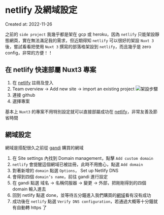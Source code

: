 # netlify 及網域設定
Created at: 2022-11-26

之前的 `side project` 我幾乎都是架在 gcp 或 heroku，因為 `netlify` 只能架設靜態網頁，實在無法滿足我的需求，但近期得知 `netlify` 可以很好的架設 `Nuxt 3` 後，嘗試看看把使用 `Nuxt 3` 撰寫的部落格架設到 `netlify`，而且幾乎是 zero config，非常的方便！！

## 在 netlify 快速部屬 Nuxt3 專案

1. 在 [netlify](https://www.netlify.com/) 註冊及登入
2. Team overview -> Add new site -> import an existing project
   <img src="/images/web services/1.png" alt="架設步驟" />
3. 連接 github
4. 選擇專案

基本上 `Nuxt3` 的專案不用特別設定就可以直接部屬成功在 [netlify](https://www.netlify.com/)，非常友善及節省時間

## 網域設定

網域是搭配很久之前從 [gandi](https://www.gandi.net/zh-Hant) 購買的網域

1. 在 Site settings 內找到 Domain management，點擊 `Add custom domain`
2. `netlify` 會提醒這個網域已被註冊，此時不用擔心，點選 `Add domain`
3. 對著新增的 `domain` 點選 `Options`， Set up Netlify DNS
4. 會得到四個 `domain’s name`，前往 gandi 進行設定
5. 在 gandi 點選 域名 -> 名稱伺服器 -> 變更 -> 外部，把剛剛得到的四個 domain 輸入進去
6. 回到 netlify 點選 done，並等待五分鐘進入我們購買的[網域](https://morty.tw/)看有沒有成功
7. 成功後在 `netlify` 點選 `Verify DNS configuration`，若通過大概等十分鐘就有自動轉 https 了
